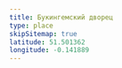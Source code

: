 ```yaml
---
title: Букингемский дворец
type: place
skipSitemap: true
latitude: 51.501362
longitude: -0.141889
---
```


